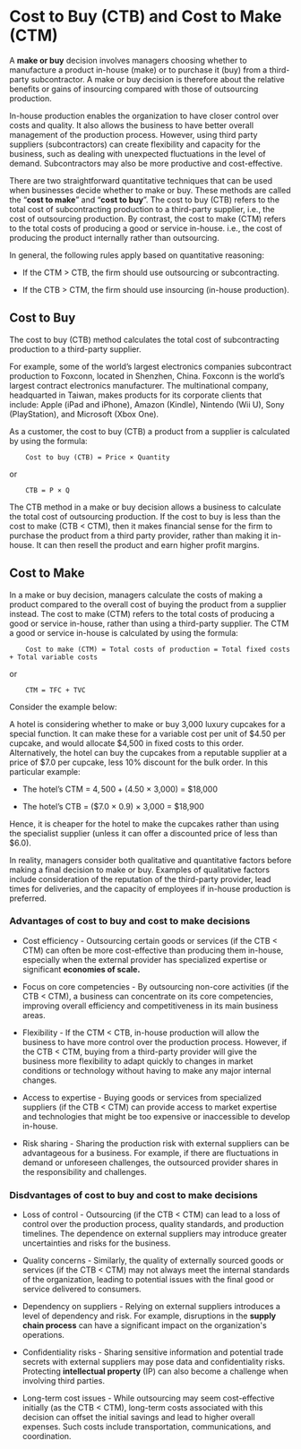 Cost to Buy (CTB) and Cost to Make (CTM)
========================

A **make or buy** decision involves managers choosing whether to manufacture a product in-house (make) or to purchase it (buy) from a third-party subcontractor.  A make or buy decision is therefore about the relative benefits or gains of insourcing compared with those of outsourcing production.

In-house production enables the organization to have closer control over costs and quality.  It also allows the business to have better overall management of the production process. However,  using third party suppliers (subcontractors) can create flexibility and capacity for the business, such as dealing with unexpected fluctuations in the level of demand. Subcontractors may also be more productive and cost-effective.

There are two straightforward quantitative techniques that can be used when businesses decide whether to make or buy.  These methods are called the “**cost to make**” and “**cost to buy**”.  The cost to buy (CTB) refers to the total cost of subcontracting production to a third-party supplier,  i.e.,  the cost of outsourcing production.  By contrast,  the cost to make (CTM) refers to the total costs of producing a good or service in-house.  i.e.,  the cost of producing the product internally rather than outsourcing.

In general, the following rules apply based on quantitative reasoning:

- If the CTM > CTB, the firm should use outsourcing or subcontracting.

- If the CTB > CTM, the firm should use insourcing (in-house production).

## Cost to Buy

The cost to buy (CTB) method calculates the total cost of subcontracting production to a third-party supplier.

For example,  some of the world’s largest electronics companies subcontract production to Foxconn,  located in Shenzhen,  China.  Foxconn is the world’s largest contract electronics manufacturer.  The multinational company, headquarted in Taiwan,  makes products for its corporate clients that include: Apple (iPad and iPhone),  Amazon (Kindle),  Nintendo (Wii U),  Sony (PlayStation),  and Microsoft (Xbox One).

As a customer,  the cost to buy (CTB) a product from a supplier is calculated by using the formula:

```
    Cost to buy (CTB) = Price × Quantity
```

or

```
    CTB = P × Q
```

The CTB method in a make or buy decision allows a business to calculate the total cost of outsourcing production.  If the cost to buy is less than the cost to make (CTB < CTM),  then it makes financial sense for the firm to purchase the product from a third party provider,  rather than making it in-house. It can then resell the product and earn higher profit margins.

## Cost to Make

In a make or buy decision,  managers calculate the costs of making a product compared to the overall cost of buying the product from a supplier instead.  The cost to make (CTM) refers to the total costs of producing a good or service in-house,  rather than using a third-party supplier.  The CTM a good or service in-house is calculated by using the formula:

```
    Cost to make (CTM) = Total costs of production = Total fixed costs + Total variable costs
```

or

```
    CTM = TFC + TVC 
```

Consider the example below:

A hotel is considering whether to make or buy 3,000 luxury cupcakes for a special function.  It can make these for a variable cost per unit of $4.50 per cupcake,  and would allocate $4,500 in fixed costs to this order.  Alternatively,  the hotel can buy the cupcakes from a reputable supplier at a price of $7.0 per cupcake,  less 10% discount for the bulk order.  In this particular example:

- The hotel’s CTM = $4,500 + ($4.50 × 3,000) = $18,000

- The hotel’s CTB = ($7.0 × 0.9) × 3,000 = $18,900

Hence,  it is cheaper for the hotel to make the cupcakes rather than using the specialist supplier (unless it can offer a discounted price of less than $6.0).

In reality,  managers consider both qualitative and quantitative factors before making a final decision to make or buy. Examples of qualitative factors include consideration of the reputation of the third-party provider,  lead times for deliveries, and the capacity of employees if in-house production is preferred.

### Advantages of cost to buy and cost to make decisions

- Cost efficiency - Outsourcing certain goods or services (if the CTB < CTM) can often be more cost-effective than producing them in-house,  especially when the external provider has specialized expertise or significant **economies of scale.**

- Focus on core competencies - By outsourcing non-core activities (if the CTB < CTM),  a business can concentrate on its core competencies,  improving overall efficiency and competitiveness in its main business areas.

- Flexibility - If the CTM < CTB,  in-house production will allow the business to have more control over the production process.  However,  if the CTB < CTM,  buying from a third-party provider will give the business more flexibility to adapt quickly to changes in market conditions or technology without having to make any major internal changes.

- Access to expertise - Buying goods or services from specialized suppliers (if the CTB < CTM) can provide access to market expertise and technologies that might be too expensive or inaccessible to develop in-house.

- Risk sharing - Sharing the production risk with external suppliers can be advantageous for a business.  For example,  if there are fluctuations in demand or unforeseen challenges,  the outsourced provider shares in the responsibility and challenges.

### Disdvantages of cost to buy and cost to make decisions

- Loss of control - Outsourcing (if the CTB < CTM) can lead to a loss of control over the production process,  quality standards,  and production timelines.  The dependence on external suppliers may introduce greater uncertainties and risks for the business.

- Quality concerns - Similarly,  the quality of externally sourced goods or services (if the CTB < CTM) may not always meet the internal standards of the organization,  leading to potential issues with the final good or service delivered to consumers.

- Dependency on suppliers - Relying on external suppliers introduces a level of dependency and risk.  For example, disruptions in the **supply chain process** can have a significant impact on the organization's operations.

- Confidentiality risks - Sharing sensitive information and potential trade secrets with external suppliers may pose data and confidentiality risks.  Protecting **intellectual property** (IP) can also become a challenge when involving third parties.

- Long-term cost issues - While outsourcing may seem cost-effective initially (as the CTB < CTM),  long-term costs associated with this decision can offset the initial savings and lead to higher overall expenses.  Such costs include transportation, communications,  and coordination.
    
